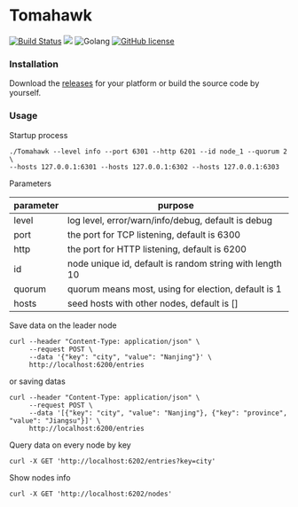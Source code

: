 # Tomahawk

[![Build Status](https://travis-ci.org/RitterHou/Tomahawk.svg?branch=master)](https://travis-ci.org/RitterHou/Tomahawk)
![](https://img.shields.io/github/tag/RitterHou/Tomahawk.svg)
![Golang](https://img.shields.io/badge/golang-1.12.5-blue.svg)
[![GitHub license](https://img.shields.io/github/license/RitterHou/Tomahawk)](https://github.com/RitterHou/Tomahawk/blob/master/LICENSE)

### Installation

Download the [releases](https://github.com/RitterHou/Tomahawk/releases/latest) for your platform or build the source code by yourself.

### Usage

Startup process

    ./Tomahawk --level info --port 6301 --http 6201 --id node_1 --quorum 2 \
    --hosts 127.0.0.1:6301 --hosts 127.0.0.1:6302 --hosts 127.0.0.1:6303

Parameters

| parameter | purpose |
| --- | --- |
| level | log level, error/warn/info/debug, default is debug |
| port | the port for TCP listening, default is 6300 |
| http | the port for HTTP listening, default is 6200 |
| id | node unique id, default is random string with length 10 |
| quorum | quorum means most, using for election, default is 1 |
| hosts | seed hosts with other nodes, default is \[\] |

Save data on the leader node

    curl --header "Content-Type: application/json" \
         --request POST \
         --data '{"key": "city", "value": "Nanjing"}' \
         http://localhost:6200/entries
         
or saving datas

    curl --header "Content-Type: application/json" \
         --request POST \
         --data '[{"key": "city", "value": "Nanjing"}, {"key": "province", "value": "Jiangsu"}]' \
         http://localhost:6200/entries
         
Query data on every node by key

    curl -X GET 'http://localhost:6202/entries?key=city'
    
Show nodes info

    curl -X GET 'http://localhost:6202/nodes'
